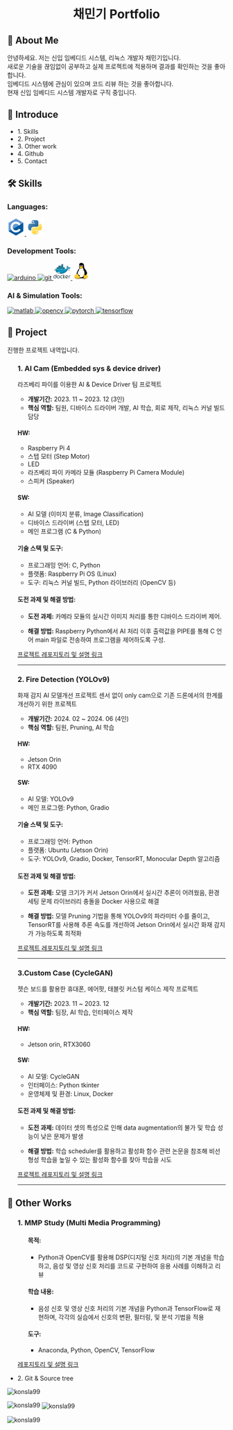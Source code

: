 <h1 align="center">채민기 Portfolio</h1>

<h2 align="left">🚀 About Me</h2>
<p>
  안녕하세요. 저는 신입 임베디드 시스템, 리눅스 개발자 채민기입니다. <br>
  새로운 기술을 끊임없이 공부하고 실제 프로젝트에 적용하며 결과를 확인하는 것을 좋아합니다.<br>
  임베디드 시스템에 관심이 있으며 코드 리뷰 하는 것을 좋아합니다.<br> 
  현재 신입 임베디드 시스템 개발자로 구직 중입니다.
</p>

<h2 align="left">👋 Introduce</h2>
<ul>
  <li>1. Skills</li>
  <li>2. Project</li>
  <li>3. Other work</li>
  <li>4. Github</li>
  <li>5. Contact</li>
</ul>

<h2 align="left">🛠 Skills</h2>

<h3 align="left">Languages:</h3>
<p align="left">
  <a href="https://www.cprogramming.com/" target="_blank" rel="noreferrer"> <img src="https://raw.githubusercontent.com/devicons/devicon/master/icons/c/c-original.svg" alt="c" width="40" height="40"/> </a>
  <a href="https://www.python.org" target="_blank" rel="noreferrer"> <img src="https://raw.githubusercontent.com/devicons/devicon/master/icons/python/python-original.svg" alt="python" width="40" height="40"/> </a>
</p>

<h3 align="left">Development Tools:</h3>
<p align="left">
  <a href="https://www.arduino.cc/" target="_blank" rel="noreferrer"> <img src="https://cdn.worldvectorlogo.com/logos/arduino-1.svg" alt="arduino" width="40" height="40"/> </a>
  <a href="https://git-scm.com/" target="_blank" rel="noreferrer"> <img src="https://www.vectorlogo.zone/logos/git-scm/git-scm-icon.svg" alt="git" width="40" height="40"/> </a>
  <a href="https://www.docker.com/" target="_blank" rel="noreferrer"> <img src="https://raw.githubusercontent.com/devicons/devicon/master/icons/docker/docker-original-wordmark.svg" alt="docker" width="40" height="40"/> </a>
  <a href="https://www.linux.org/" target="_blank" rel="noreferrer"> <img src="https://raw.githubusercontent.com/devicons/devicon/master/icons/linux/linux-original.svg" alt="linux" width="40" height="40"/> </a>
</p>

<h3 align="left">AI & Simulation Tools:</h3>
<p align="left">
  <a href="https://www.mathworks.com/" target="_blank" rel="noreferrer"> <img src="https://upload.wikimedia.org/wikipedia/commons/2/21/Matlab_Logo.png" alt="matlab" width="40" height="40"/> </a>
  <a href="https://opencv.org/" target="_blank" rel="noreferrer"> <img src="https://www.vectorlogo.zone/logos/opencv/opencv-icon.svg" alt="opencv" width="40" height="40"/> </a>
  <a href="https://pytorch.org/" target="_blank" rel="noreferrer"> <img src="https://www.vectorlogo.zone/logos/pytorch/pytorch-icon.svg" alt="pytorch" width="40" height="40"/> </a>
  <a href="https://www.tensorflow.org" target="_blank" rel="noreferrer"> <img src="https://www.vectorlogo.zone/logos/tensorflow/tensorflow-icon.svg" alt="tensorflow" width="40" height="40"/> </a>
</p>

<h2 align="left">📝 Project</h2>
<p>진행한 프로젝트 내역입니다.</p>
<ul>

<h3>1. AI Cam (Embedded sys & device driver)</h3>
<p>라즈베리 파이를 이용한 AI & Device Driver 팀 프로젝트</p>
<ul>
  <li><strong>개발기간:</strong> 2023. 11 ~ 2023. 12 (3인)</li>
  <li><strong>핵심 역할:</strong> 팀원, 디바이스 드라이버 개발, AI 학습, 회로 제작, 리눅스 커널 빌드 담당</li>
</ul>
<h4>HW:</h4>
<ul>
  <li>Raspberry Pi 4</li>
  <li>스텝 모터 (Step Motor)</li>
  <li>LED</li>
  <li>라즈베리 파이 카메라 모듈 (Raspberry Pi Camera Module)</li>
  <li>스피커 (Speaker)</li>
</ul>
<h4>SW:</h4>
<ul>
  <li>AI 모델 (이미지 분류, Image Classification)</li>
  <li>디바이스 드라이버 (스텝 모터, LED)</li>
  <li>메인 프로그램 (C & Python)</li>
</ul>
<h4>기술 스택 및 도구:</h4>
<ul>
  <li>프로그래밍 언어: C, Python</li>
  <li>플랫폼: Raspberry Pi OS (Linux)</li>
  <li>도구: 리눅스 커널 빌드, Python 라이브러리 (OpenCV 등)</li>
</ul>

<h4>도전 과제 및 해결 방법:</h4>
<ul>
  <li><p><strong>도전 과제:</strong> 카메라 모듈의 실시간 이미지 처리를 통한 디바이스 드라이버 제어.</p>
  <li><p><strong>해결 방법:</strong> Raspberry Python에서 AI 처리 이후 출력값을 PIPE를 통해 C 언어 main 파일로 전송하여 프로그램을 제어하도록 구성.</p></ul>

<p><a href="https://github.com/Konsla99/KONSLA99_work/blob/main/EMB_Rpi4/emb_proj/README.md">프로젝트 레포지토리 및 설명 링크</a></p>

<hr>

<h3>2. Fire Detection (YOLOv9)</h3>
<p>화재 감지 AI 모델개선 프로젝트 센서 없이 only cam으로 기존 드론에서의 한계를 개선하기 위한 프로젝트</p>
<ul>

  <li><strong>개발기간:</strong> 2024. 02 ~ 2024. 06 (4인)</li>
  <li><strong>핵심 역할:</strong> 팀원, Pruning, AI 학습</li>
</ul>
<h4>HW:</h4>
<ul>
  <li>Jetson Orin</li>
  <li>RTX 4090</li>
</ul>

<h4>SW:</h4>
<ul>
  <li>AI 모델: YOLOv9</li>
  <li>메인 프로그램: Python, Gradio</li>
</ul>

<h4>기술 스택 및 도구:</h4>
<ul>
  <li>프로그래밍 언어: Python</li>
  <li>플랫폼: Ubuntu (Jetson Orin)</li>
  <li>도구: YOLOv9, Gradio, Docker, TensorRT, Monocular Depth 알고리즘</li>
</ul>

<h4>도전 과제 및 해결 방법:</h4>
<ul>
<li><p><strong>도전 과제:</strong> 
모델 크기가 커서 Jetson Orin에서 실시간 추론이 어려웠음, 환경 세팅 문제 라이브러리 충돌을 Docker 사용으로 해결</p></li>
<li><p><strong>해결 방법:</strong> 모델 Pruning 기법을 통해 YOLOv9의 파라미터 수를 줄이고, TensorRT를 사용해 추론 속도를 개선하여 Jetson Orin에서 실시간 화재 감지가 가능하도록 최적화</p></ul>

<p><a href="https://github.com/Konsla99/KONSLA99_work/blob/main/fire_detection/mini_project/yolov9/README.md">프로젝트 레포지토리 및 설명 링크</a></p>

<hr>

<h3>3.Custom Case (CycleGAN)</h3>
<p>젯슨 보드를 활용한 휴대폰, 에어팟, 태블릿 커스텀 케이스 제작 프로젝트</p>
<ul>
  <li><strong>개발기간:</strong> 2023. 11 ~ 2023. 12 </li>
  <li><strong>핵심 역할:</strong> 팀장, AI 학습, 인터페이스 제작</li>
</ul>

<h4>HW:</h4>
<ul>
  <li>Jetson orin, RTX3060</li>
</ul>

<h4>SW:</h4>
<ul>
  <li>AI 모델: CycleGAN</li>
  <li>인터페이스: Python tkinter</li>
  <li>운영체제 및 환경: Linux, Docker</li>
</ul>

<h4>도전 과제 및 해결 방법:</h4>
<ul>
 <li> <p><strong>도전 과제:</strong> 데이터 셋의 특성으로 인해 data augmentation의 불가 및 학습 성능이 낮은 문제가 발생</p>
  <li><p><strong>해결 방법:</strong> 학습 scheduler를 활용하고 활성화 함수 관련 논문을 참조해 비선형성 학습을 높일 수 있는 활성화 함수를 찾아 학습을 시도</p></ul>

<p><a href="https://github.com/Konsla99/KONSLA99_work/blob/main/Cyclegan/Readme.md">프로젝트 레포지토리 및 설명 링크</a></p>

<hr>


</ul>


<h2 align="left">📝 Other Works</h2>
<ul>
<h3>1. MMP Study (Multi Media Programming)</h3>
<ul>
  <h4><strong>목적:</strong></h4>
  <ul>
    <li> Python과 OpenCV를 활용해 
    DSP(디지털 신호 처리)의 기본 개념을 학습하고, 음성 및 영상 신호 처리를 코드로 구현하여 응용 사례를 이해하고 리뷰</li></ul>
  <h4><strong>학습 내용:</strong></h4>
  <ul>
    <li> 음성 신호 및 영상 신호 처리의 기본 개념을 Python과 TensorFlow로 재현하며, 각각의 실습에서 신호의 변환, 필터링, 및 분석 기법을 적용</li></ul>
  <h4><strong>도구:</strong></h4>
    <ul>
    <li> Anaconda, Python, OpenCV, TensorFlow</li></ul>
</ul>
<p><a href="https://github.com/Konsla99/MMP/blob/master/README.md">레포지토리 및 설명 링크</a></p>

  <li>2. Git & Source tree</li>
</ul>

<p align="left"> <img src="https://komarev.com/ghpvc/?username=konsla99&label=Profile%20views&color=0e75b6&style=flat" alt="konsla99" /> </p>

<p><img align="left" src="https://github-readme-stats.vercel.app/api/top-langs?username=konsla99&show_icons=true&locale=en&layout=compact" alt="konsla99" /></p>

<p>&nbsp;<img align="center" src="https://github-readme-stats.vercel.app/api?username=konsla99&show_icons=true&locale=en" alt="konsla99" /></p>

<p><img align="center" src="https://github-readme-streak-stats.herokuapp.com/?user=konsla99&" alt="konsla99" /></p>
